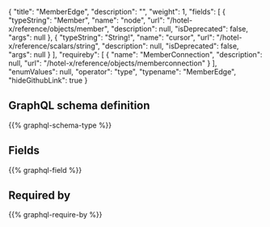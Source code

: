 {
  "title": "MemberEdge",
  "description": "",
  "weight": 1,
  "fields": [
    {
      "typeString": "Member",
      "name": "node",
      "url": "/hotel-x/reference/objects/member",
      "description": null,
      "isDeprecated": false,
      "args": null
    },
    {
      "typeString": "String!",
      "name": "cursor",
      "url": "/hotel-x/reference/scalars/string",
      "description": null,
      "isDeprecated": false,
      "args": null
    }
  ],
  "requireby": [
    {
      "name": "MemberConnection",
      "description": null,
      "url": "/hotel-x/reference/objects/memberconnection"
    }
  ],
  "enumValues": null,
  "operator": "type",
  "typename": "MemberEdge",
  "hideGithubLink": true
}
## GraphQL schema definition

{{% graphql-schema-type %}}

## Fields

{{% graphql-field %}}

## Required by

{{% graphql-require-by %}}
